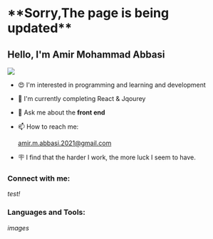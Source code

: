    <h1>**Sorry,The page is being updated**</h1>
   <h2>Hello, I'm Amir Mohammad Abbasi</h2>
   
<img  src="(https://user-images.githubusercontent.com/111681850/207242991-b07a8bc1-8f9e-4570-b151-7fbc5415f6ab.svg)" align="center" />
       
- 😍 I'm interested in programming and learning and development
- 📖 I'm currently completing React & Jqourey
- 💭 Ask me about the **front end**
- 📫 How to reach me:

    amir.m.abbasi.2021@gmail.com
- 🪧 I find that the harder I work, the more luck I seem to have.

<h3>Connect with me:</h3>
   <i>test!</i>
   

<h3>Languages and Tools:</h3>
<i>images</i>




   

<!---
AmirMohammadAbbasii/AmirMohammadAbbasii is a ✨ special ✨ repository because its `README.md` (this file) appears on your GitHub profile.
You can click the Preview link to take a look at your changes.
--->
